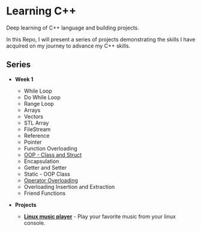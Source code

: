 # Learning C++

Deep learning of C++ language and building projects.

In this Repo, I will present a series of projects demonstrating the skills I have 
acquired on my journey to advance my C++ skills.


## Series
* __Week 1__
  * While Loop
  * Do While Loop
  * Range Loop
  * Arrays
  * Vectors
  * STL Array
  * FileStream
  * Reference
  * Pointer
  * Function Overloading
  * [OOP - Class and Struct](https://github.com/cbedroid/learn-cpp/tree/master/class_struct.cpp)
  * Encapsulation
  * Getter and Setter
  * Static - OOP Class
  * [Operator Overloading](https://github.com/cbedroid/learn-cpp/tree/master/operator_overloading.cpp)
  * Overloading Insertion and Extraction
  * Friend Functions
  
* __Projects__
  - [**Linux music player**](https://github.com/cbedroid/learn-cpp/tree/master/projects/1-MusicPlayer) -      Play your favorite music from your linux console.
